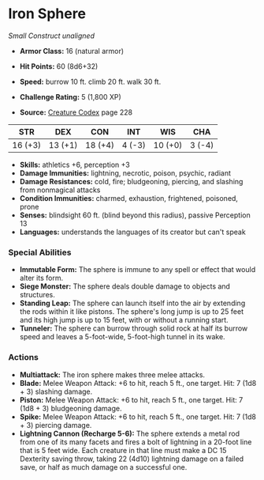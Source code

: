 # Iron Sphere

*Small* *Construct* *unaligned*

- **Armor Class:** 16 (natural armor)
- **Hit Points:** 60 (8d6+32)
- **Speed:** burrow 10 ft. climb 20 ft. walk 30 ft.

- **Challenge Rating:** 5 (1,800 XP)
- **Source:** [Creature Codex](https://koboldpress.com/kpstore/product/creature-codex-for-5th-edition-dnd) page 228

| STR | DEX | CON | INT | WIS | CHA |
| --- | --- | --- | --- | --- | --- |
| 16 (+3) | 13 (+1) | 18 (+4) | 4 (-3) | 10 (+0) | 3 (-4) |

- **Skills:** athletics +6, perception +3
- **Damage Immunities:** lightning, necrotic, poison, psychic, radiant
- **Damage Resistances:** cold, fire; bludgeoning, piercing, and slashing from nonmagical attacks
- **Condition Immunities:** charmed, exhaustion, frightened, poisoned, prone
- **Senses:** blindsight 60 ft. (blind beyond this radius), passive Perception 13
- **Languages:** understands the languages of its creator but can't speak

### Special Abilities

- **Immutable Form:** The sphere is immune to any spell or effect that would alter its form.
- **Siege Monster:** The sphere deals double damage to objects and structures.
- **Standing Leap:** The sphere can launch itself into the air by extending the rods within it like pistons. The sphere's long jump is up to 25 feet and its high jump is up to 15 feet, with or without a running start.
- **Tunneler:** The sphere can burrow through solid rock at half its burrow speed and leaves a 5-foot-wide, 5-foot-high tunnel in its wake.

### Actions

- **Multiattack:** The iron sphere makes three melee attacks.
- **Blade:** Melee Weapon Attack: +6 to hit, reach 5 ft., one target. Hit: 7 (1d8 + 3) slashing damage.
- **Piston:** Melee Weapon Attack: +6 to hit, reach 5 ft., one target. Hit: 7 (1d8 + 3) bludgeoning damage.
- **Spike:** Melee Weapon Attack: +6 to hit, reach 5 ft., one target. Hit: 7 (1d8 + 3) piercing damage.
- **Lightning Cannon (Recharge 5-6):** The sphere extends a metal rod from one of its many facets and fires a bolt of lightning in a 20-foot line that is 5 feet wide. Each creature in that line must make a DC 15 Dexterity saving throw, taking 22 (4d10) lightning damage on a failed save, or half as much damage on a successful one.



